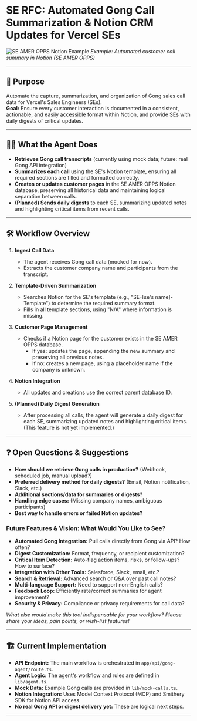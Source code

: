 # SE RFC: Automated Gong Call Summarization & Notion CRM Updates for Vercel SEs

![SE AMER OPPS Notion Example](images/se-amer-opps-notion.png)
*Example: Automated customer call summary in Notion (SE AMER OPPS)*

---

## 🚀 Purpose

Automate the capture, summarization, and organization of Gong sales call data for Vercel's Sales Engineers (SEs).  
**Goal:** Ensure every customer interaction is documented in a consistent, actionable, and easily accessible format within Notion, and provide SEs with daily digests of critical updates.

---

## 🧑‍💻 What the Agent Does

- **Retrieves Gong call transcripts** (currently using mock data; future: real Gong API integration)
- **Summarizes each call** using the SE's Notion template, ensuring all required sections are filled and formatted correctly.
- **Creates or updates customer pages** in the SE AMER OPPS Notion database, preserving all historical data and maintaining logical separation between calls.
- **(Planned) Sends daily digests** to each SE, summarizing updated notes and highlighting critical items from recent calls.

---

## 🛠️ Workflow Overview

1. **Ingest Call Data**
   - The agent receives Gong call data (mocked for now).
   - Extracts the customer company name and participants from the transcript.

2. **Template-Driven Summarization**
   - Searches Notion for the SE's template (e.g., "SE-[se's name]-Template") to determine the required summary format.
   - Fills in all template sections, using "N/A" where information is missing.

3. **Customer Page Management**
   - Checks if a Notion page for the customer exists in the SE AMER OPPS database.
     - If yes: updates the page, appending the new summary and preserving all previous notes.
     - If no: creates a new page, using a placeholder name if the company is unknown.

4. **Notion Integration**
   - All updates and creations use the correct parent database ID.

5. **(Planned) Daily Digest Generation**
   - After processing all calls, the agent will generate a daily digest for each SE, summarizing updated notes and highlighting critical items. (This feature is not yet implemented.)

---

## ❓ Open Questions & Suggestions

- **How should we retrieve Gong calls in production?** (Webhook, scheduled job, manual upload?)
- **Preferred delivery method for daily digests?** (Email, Notion notification, Slack, etc.)
- **Additional sections/data for summaries or digests?**
- **Handling edge cases:** (Missing company names, ambiguous participants)
- **Best way to handle errors or failed Notion updates?**

### Future Features & Vision: What Would You Like to See?

- **Automated Gong Integration:** Pull calls directly from Gong via API? How often?
- **Digest Customization:** Format, frequency, or recipient customization?
- **Critical Item Detection:** Auto-flag action items, risks, or follow-ups? How to surface?
- **Integration with Other Tools:** Salesforce, Slack, email, etc.?
- **Search & Retrieval:** Advanced search or Q&A over past call notes?
- **Multi-language Support:** Need to support non-English calls?
- **Feedback Loop:** Efficiently rate/correct summaries for agent improvement?
- **Security & Privacy:** Compliance or privacy requirements for call data?

*What else would make this tool indispensable for your workflow? Please share your ideas, pain points, or wish-list features!*

---

## 🏗️ Current Implementation

- **API Endpoint:** The main workflow is orchestrated in `app/api/gong-agent/route.ts`.
- **Agent Logic:** The agent's workflow and rules are defined in `lib/agent.ts`.
- **Mock Data:** Example Gong calls are provided in `lib/mock-calls.ts`.
- **Notion Integration:** Uses Model Context Protocol (MCP) and Smithery SDK for Notion API access.
- **No real Gong API or digest delivery yet:** These are logical next steps.

---